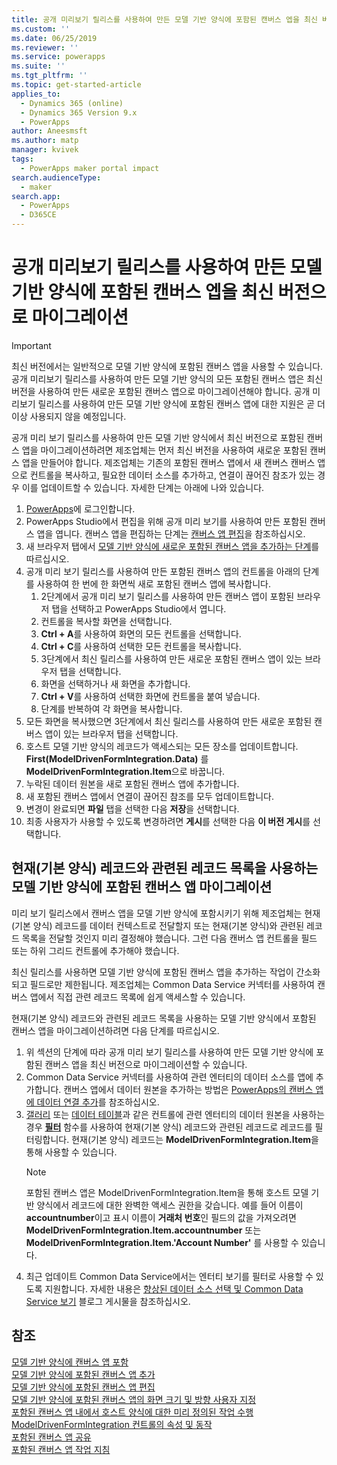 ```yaml
---
title: 공개 미리보기 릴리스를 사용하여 만든 모델 기반 양식에 포함된 캔버스 엡을 최신 버전으로 마이그레이션 | MicrosoftDocs
ms.custom: ''
ms.date: 06/25/2019
ms.reviewer: ''
ms.service: powerapps
ms.suite: ''
ms.tgt_pltfrm: ''
ms.topic: get-started-article
applies_to:
  - Dynamics 365 (online)
  - Dynamics 365 Version 9.x
  - PowerApps
author: Aneesmsft
ms.author: matp
manager: kvivek
tags:
  - PowerApps maker portal impact
search.audienceType:
  - maker
search.app:
  - PowerApps
  - D365CE
---
```


# <a name="migrate-embedded-canvas-apps-on-model-driven-forms-created-using-the-public-preview-release"></a>공개 미리보기 릴리스를 사용하여 만든 모델 기반 양식에 포함된 캔버스 엡을 최신 버전으로 마이그레이션
> [!IMPORTANT]
> 최신 버전에서는 일반적으로 모델 기반 양식에 포함된 캔버스 앱을 사용할 수 있습니다. 공개 미리보기 릴리스를 사용하여 만든 모델 기반 양식의 모든 포함된 캔버스 앱은 최신 버전을 사용하여 만든 새로운 포함된 캔버스 앱으로 마이그레이션해야 합니다.
> 공개 미리보기 릴리스를 사용하여 만든 모델 기반 양식에 포함된 캔버스 앱에 대한 지원은 곧 더 이상 사용되지 않을 예정입니다. 

공개 미리 보기 릴리스를 사용하여 만든 모델 기반 양식에서 최신 버전으로 포함된 캔버스 앱을 마이그레이션하려면 제조업체는 먼저 최신 버전을 사용하여 새로운 포함된 캔버스 앱을 만들어야 합니다. 제조업체는 기존의 포함된 캔버스 앱에서 새 캔버스 캔버스 앱으로 컨트롤을 복사하고, 필요한 데이터 소스를 추가하고, 연결이 끊어진 참조가 있는 경우 이를 업데이트할 수 있습니다. 자세한 단계는 아래에 나와 있습니다.

1. [PowerApps](https://web.powerapps.com/?utm_source=padocs&utm_medium=linkinadoc&utm_campaign=referralsfromdoc)에 로그인합니다.
2. PowerApps Studio에서 편집을 위해 공개 미리 보기를 사용하여 만든 포함된 캔버스 앱을 엽니다. 캔버스 앱을 편집하는 단계는 [캔버스 앱 편집](../canvas-apps/edit-app.md)을 참조하십시오.
3. 새 브라우저 탭에서 [모델 기반 양식에 새로운 포함된 캔버스 앱을 추가하는 단계](embedded-canvas-app-add-classic-designer.md)를 따르십시오.
4. 공개 미리 보기 릴리스를 사용하여 만든 포함된 캔버스 앱의 컨트롤을 아래의 단계를 사용하여 한 번에 한 화면씩 새로 포함된 캔버스 앱에 복사합니다.
    1. 2단계에서 공개 미리 보기 릴리스를 사용하여 만든 캔버스 앱이 포함된 브라우저 탭을 선택하고 PowerApps Studio에서 엽니다.
    2. 컨트롤을 복사할 화면을 선택합니다.
    3. **Ctrl + A**를 사용하여 화면의 모든 컨트롤을 선택합니다.
    4. **Ctrl + C**를 사용하여 선택한 모든 컨트롤을 복사합니다.
    5. 3단계에서 최신 릴리스를 사용하여 만든 새로운 포함된 캔버스 앱이 있는 브라우저 탭을 선택합니다.
    6. 화면을 선택하거나 새 화면을 추가합니다.
    7. **Ctrl + V**를 사용하여 선택한 화면에 컨트롤을 붙여 넣습니다.
    8. 단계를 반복하여 각 화면을 복사합니다.
5. 모든 화면을 복사했으면 3단계에서 최신 릴리스를 사용하여 만든 새로운 포함된 캔버스 앱이 있는 브라우저 탭을 선택합니다.
6. 호스트 모델 기반 양식의 레코드가 액세스되는 모든 장소를 업데이트합니다. **First(ModelDrivenFormIntegration.Data)** 를 **ModelDrivenFormIntegration.Item**으로 바꿉니다.
7. 누락된 데이터 원본을 새로 포함된 캔버스 앱에 추가합니다.
8. 새 포함된 캔버스 앱에서 연결이 끊어진 참조를 모두 업데이트합니다. 
9. 변경이 완료되면 **파일** 탭을 선택한 다음 **저장**을 선택합니다.
10. 최종 사용자가 사용할 수 있도록 변경하려면 **게시**를 선택한 다음 **이 버전 게시**를 선택합니다.

## <a name="migrating-embedded-canvas-apps-on-model-driven-forms-that-use-a-list-of-records-related-to-the-current-main-form-record"></a>현재(기본 양식) 레코드와 관련된 레코드 목록을 사용하는 모델 기반 양식에 포함된 캔버스 앱 마이그레이션

미리 보기 릴리스에서 캔버스 앱을 모델 기반 양식에 포함시키기 위해 제조업체는 현재(기본 양식) 레코드를 데이터 컨텍스트로 전달할지 또는 현재(기본 양식)와 관련된 레코드 목록을 전달할 것인지 미리 결정해야 했습니다. 그런 다음 캔버스 앱 컨트롤을 필드 또는 하위 그리드 컨트롤에 추가해야 했습니다.

최신 릴리스를 사용하면 모델 기반 양식에 포함된 캔버스 앱을 추가하는 작업이 간소화되고 필드로만 제한됩니다. 제조업체는 Common Data Service 커넥터를 사용하여 캔버스 앱에서 직접 관련 레코드 목록에 쉽게 액세스할 수 있습니다. 

현재(기본 양식) 레코드와 관련된 레코드 목록을 사용하는 모델 기반 양식에서 포함된 캔버스 앱을 마이그레이션하려면 다음 단계를 따르십시오.

1. 위 섹션의 단계에 따라 공개 미리 보기 릴리스를 사용하여 만든 모델 기반 양식에 포함된 캔버스 앱을 최신 버전으로 마이그레이션할 수 있습니다.
2. Common Data Service 커넥터를 사용하여 관련 엔터티의 데이터 소스를 앱에 추가합니다. 캔버스 앱에서 데이터 원본을 추가하는 방법은 [PowerApps의 캔버스 앱에 데이터 연결 추가](../canvas-apps/add-data-connection.md)를 참조하십시오.
3. [갤러리](../canvas-apps/controls/control-gallery.md) 또는 [데이터 테이블](../canvas-apps/controls/control-data-table.md)과 같은 컨트롤에 관련 엔터티의 데이터 원본을 사용하는 경우 **[필터](../canvas-apps/functions/function-filter-lookup.md)** 함수를 사용하여 현재(기본 양식) 레코드와 관련된 레코드로 레코드를 필터링합니다. 현재(기본 양식) 레코드는 **ModelDrivenFormIntegration.Item**을 통해 사용할 수 있습니다.
    > [!NOTE]
    > 포함된 캔버스 앱은 ModelDrivenFormIntegration.Item을 통해 호스트 모델 기반 양식에서 레코드에 대한 완벽한 액세스 권한을 갖습니다. 예를 들어 이름이 **accountnumber**이고 표시 이름이 **거래처 번호**인 필드의 값을 가져오려면 **ModelDrivenFormIntegration.Item.accountnumber** 또는 **ModelDrivenFormIntegration.Item.'Account Number'** 를 사용할 수 있습니다.
4. 최근 업데이트 Common Data Service에서는 엔터티 보기를 필터로 사용할 수 있도록 지원합니다. 자세한 내용은 [향상된 데이터 소스 선택 및 Common Data Service 보기](https://powerapps.microsoft.com/blog/improved-data-source-selection-and-common-data-service-views/) 블로그 게시물을 참조하십시오. 

## <a name="see-also"></a>참조
[모델 기반 양식에 캔버스 앱 포함](embed-canvas-app-in-form.md) <br />
[모델 기반 양식에 포함된 캔버스 앱 추가](embedded-canvas-app-add-classic-designer.md) <br />
[모델 기반 양식에 포함된 캔버스 앱 편집](embedded-canvas-app-edit-classic-designer.md) <br />
[모델 기반 양식에 포함된 캔버스 앱의 화면 크기 및 방향 사용자 지정](embedded-canvas-app-customize-screen.md) <br />
[포함된 캔버스 앱 내에서 호스트 양식에 대한 미리 정의된 작업 수행](embedded-canvas-app-actions.md) <br />
[ModelDrivenFormIntegration 컨트롤의 속성 및 동작](embedded-canvas-app-properties-actions.md) <br />
[포함된 캔버스 앱 공유](share-embedded-canvas-app.md) <br />
[포함된 캔버스 앱 작업 지침](embedded-canvas-app-guidelines.md) <br />

